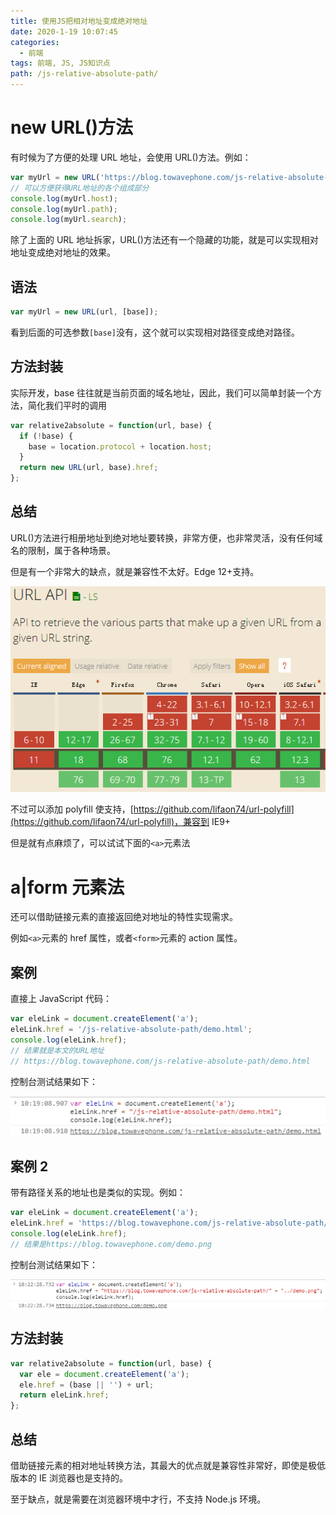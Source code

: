 ```yaml
---
title: 使用JS把相对地址变成绝对地址
date: 2020-1-19 10:07:45
categories:
  - 前端
tags: 前端, JS, JS知识点
path: /js-relative-absolute-path/
---
```


# new URL()方法

有时候为了方便的处理 URL 地址，会使用 URL()方法。例如：

```js
var myUrl = new URL('https://blog.towavephone.com/js-relative-absolute-path');
// 可以方便获得URL地址的各个组成部分
console.log(myUrl.host);
console.log(myUrl.path);
console.log(myUrl.search);
```

除了上面的 URL 地址拆家，URL()方法还有一个隐藏的功能，就是可以实现相对地址变成绝对地址的效果。

## 语法

```js
var myUrl = new URL(url, [base]);
```

看到后面的可选参数`[base]`没有，这个就可以实现相对路径变成绝对路径。

## 方法封装

实际开发，base 往往就是当前页面的域名地址，因此，我们可以简单封装一个方法，简化我们平时的调用

```js
var relative2absolute = function(url, base) {
  if (!base) {
    base = location.protocol + location.host;
  }
  return new URL(url, base).href;
};
```

## 总结

URL()方法进行相册地址到绝对地址要转换，非常方便，也非常灵活，没有任何域名的限制，属于各种场景。

但是有一个非常大的缺点，就是兼容性不太好。Edge 12+支持。

![](2020-01-19-10-13-32.png)

不过可以添加 polyfill 使支持，[https://github.com/lifaon74/url-polyfill](https://github.com/lifaon74/url-polyfill)，兼容到 IE9+

但是就有点麻烦了，可以试试下面的`<a>`元素法

# a|form 元素法

还可以借助链接元素的直接返回绝对地址的特性实现需求。

例如`<a>`元素的 href 属性，或者`<form>`元素的 action 属性。

## 案例

直接上 JavaScript 代码：

```js
var eleLink = document.createElement('a');
eleLink.href = '/js-relative-absolute-path/demo.html';
console.log(eleLink.href);
// 结果就是本文的URL地址
// https://blog.towavephone.com/js-relative-absolute-path/demo.html
```

控制台测试结果如下：

![](2020-01-19-10-19-25.png)

## 案例 2

带有路径关系的地址也是类似的实现。例如：

```js
var eleLink = document.createElement('a');
eleLink.href = 'https://blog.towavephone.com/js-relative-absolute-path/' + '../demo.png';
console.log(eleLink.href);
// 结果是https://blog.towavephone.com/demo.png
```

控制台测试结果如下：

![](2020-01-19-10-22-49.png)

## 方法封装

```js
var relative2absolute = function(url, base) {
  var ele = document.createElement('a');
  ele.href = (base || '') + url;
  return eleLink.href;
};
```

## 总结

借助链接元素的相对地址转换方法，其最大的优点就是兼容性非常好，即使是极低版本的 IE 浏览器也是支持的。

至于缺点，就是需要在浏览器环境中才行，不支持 Node.js 环境。
